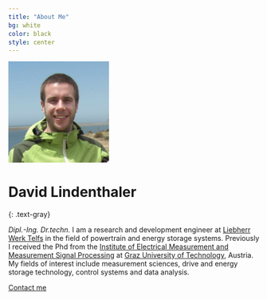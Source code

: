 ```yaml
---
title: "About Me"
bg: white
color: black
style: center
---
```


<img src="/img/CIMG2510.JPG" alt="David Lindenthaler" title="Me, (c) David Lindenthaler" style="width: 40%;" />

# David Lindenthaler
{: .text-gray}

*Dipl.-Ing. Dr.techn.*
I am a research and development engineer at [Liebherr Werk Telfs](https://www.liebherr.com/de/aut/%C3%BCber-liebherr/liebherr-weltweit/%C3%B6sterreich/telfs/telfs.html) in the field of powertrain and energy storage systems.
Previously I received the Phd  from the [Institute of Electrical Measurement and Measurement Signal Processing](https://www.tugraz.at/en/institutes/emt/home/) at [Graz University of Technology](https://www.tugraz.at/home/), Austria. 
My fields of interest include measurement sciences, drive and energy storage technology, control systems and data analysis.


<span id="forkongithub">
  <a href="mailto:d.lindenthaler@gmx.at" class="bg-blue">
    Contact me
  </a>
</span>
